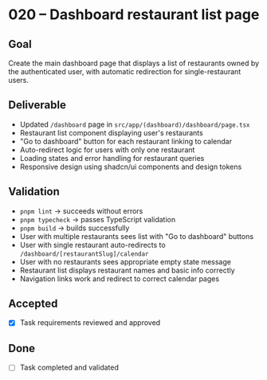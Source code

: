 # 020 – Dashboard restaurant list page

## Goal

Create the main dashboard page that displays a list of restaurants owned by the authenticated user, with automatic redirection for single-restaurant users.

## Deliverable

- Updated `/dashboard` page in `src/app/(dashboard)/dashboard/page.tsx`
- Restaurant list component displaying user's restaurants
- "Go to dashboard" button for each restaurant linking to calendar
- Auto-redirect logic for users with only one restaurant
- Loading states and error handling for restaurant queries
- Responsive design using shadcn/ui components and design tokens

## Validation

- `pnpm lint` → succeeds without errors
- `pnpm typecheck` → passes TypeScript validation
- `pnpm build` → builds successfully
- User with multiple restaurants sees list with "Go to dashboard" buttons
- User with single restaurant auto-redirects to `/dashboard/[restaurantSlug]/calendar`
- User with no restaurants sees appropriate empty state message
- Restaurant list displays restaurant names and basic info correctly
- Navigation links work and redirect to correct calendar pages

## Accepted

- [x] Task requirements reviewed and approved

## Done

- [ ] Task completed and validated
